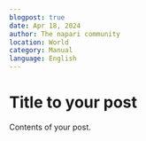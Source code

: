 ```yaml
---
blogpost: true
date: Apr 18, 2024
author: The napari community
location: World
category: Manual
language: English
---
```


# Title to your post

Contents of your post.
